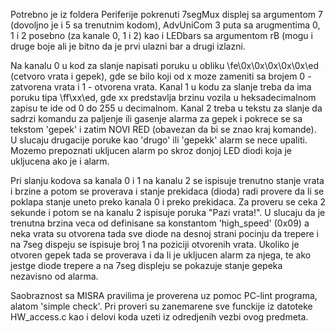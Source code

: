 Potrebno je iz foldera Periferije pokrenuti 7segMux displej sa argumentom 7 (dovoljno je i 5 sa trenutnim kodom), AdvUniCom 3 puta sa arugmentima 0, 1 i 2 posebno (za kanale 0, 1 i 2) kao i LEDbars sa argumentom rB (mogu i druge boje ali je bitno da je prvi ulazni bar a drugi izlazni.

Na kanalu 0 u kod za slanje napisati poruku u obliku \fe\0x\0x\0x\0x\0x\ed (cetvoro vrata i gepek), gde se bilo koji od x moze zameniti sa brojem 0 - zatvorena vrata i 1 - otvorena vrata. Kanal 1 u kodu za slanje treba da ima poruku tipa \ff\xx\ed, gde xx predstavlja brzinu vozila u heksadecimalnom zapisu te ide od 0 do 255 u decimalnom. Kanal 2 treba u tekstu za slanje da sadrzi komandu za paljenje ili gasenje alarma za gepek i pokrece se sa tekstom 'gepek' i zatim NOVI RED (obavezan da bi se znao kraj komande). U slucaju drugacije poruke kao 'drugo' ili 'gepekk' alarm se nece upaliti. Mozemo prepoznati ukljucen alarm po skroz donjoj LED diodi koja je ukljucena ako je i alarm. 

Pri slanju kodova sa kanala 0 i 1 na kanalu 2 se ispisuje trenutno stanje vrata i brzine a potom se proverava i stanje prekidaca (dioda) radi provere da li se poklapa stanje uneto preko kanala 0 i preko prekidaca. Za proveru se ceka 2 sekunde i potom se na kanalu 2 ispisuje poruka "Pazi vrata!". U slucaju da je trenutna brzina veca od definisane sa konstantom 'high_speed' (0x09) a neka vrata su otvorena tada sve diode na desnoj strani pocinju da trepere i na 7seg dispeju se ispisuje broj 1 na poziciji otvorenih vrata. Ukoliko je otvoren gepek tada se proverava i da li je ukljucen alarm za njega, te ako jestge diode trepere a na 7seg displeju se pokazuje stanje gepeka nezavisno od alarma.

Saobraznost sa MISRA pravilima je proverena uz pomoc PC-lint programa, alatom 'simple check'. Pri proveri su zanemarene sve funckije iz datoteke HW_access.c kao i delovi koda uzeti iz odredjenih vezbi ovog predmeta.

